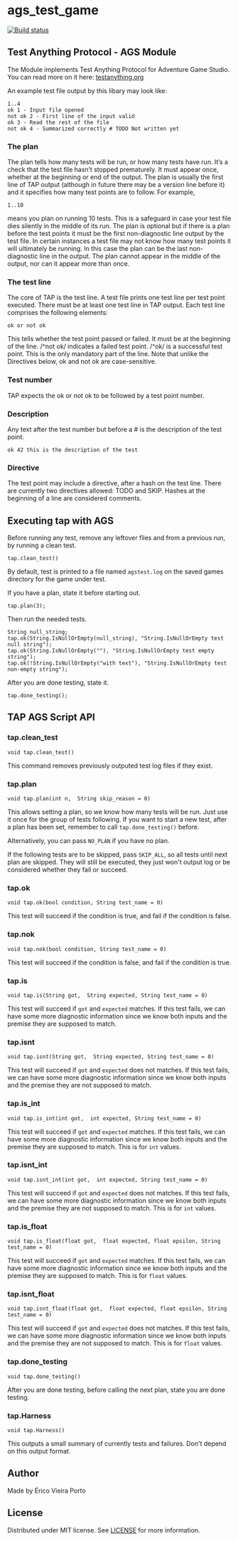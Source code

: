 # ags_test_game

[![Build status](https://ci.appveyor.com/api/projects/status/2qakyfoixd50r78g?svg=true)](https://ci.appveyor.com/project/ericoporto/ags-test-game)

## Test Anything Protocol - AGS Module

The Module implements Test Anything Protocol for Adventure Game Studio. You
can read more on it here: [testanything.org](https://testanything.org/)

An example test file output by this libary may look like:
   
    1..4
    ok 1 - Input file opened
    not ok 2 - First line of the input valid
    ok 3 - Read the rest of the file
    not ok 4 - Summarized correctly # TODO Not written yet

### The plan
The plan tells how many tests will be run, or how many tests have run. 
It’s a check that the test file hasn’t stopped prematurely. It must appear 
once, whether at the beginning or end of the output. The plan is usually the 
first line of TAP output (although in future there may be a version line 
before it) and it specifies how many test points are to follow. 
For example, 

    1..10

means you plan on running 10 tests. This is a safeguard in case your test 
file dies silently in the middle of its run. The plan is optional but if 
there is a plan before the test points it must be the first non-diagnostic 
line output by the test file. In certain instances a test file may not know 
how many test points it will ultimately be running. In this case the plan can 
be the last non-diagnostic line in the output. The plan cannot appear in the 
middle of the output, nor can it appear more than once.

### The test line
The core of TAP is the test line. A test file prints one test line per test 
point executed. There must be at least one test line in TAP output. Each test 
line comprises the following elements:

    ok or not ok

This tells whether the test point passed or failed. It must be at the 
beginning of the line. /^not ok/ indicates a failed test point. /^ok/ is a 
successful test point. This is the only mandatory part of the line. Note that
unlike the Directives below, ok and not ok are case-sensitive.

### Test number
TAP expects the ok or not ok to be followed by a test point number. 

### Description
Any text after the test number but before a # is the description of the test 
point.

    ok 42 this is the description of the test

### Directive
The test point may include a directive, after a hash on the test line. 
There are currently two directives allowed: TODO and SKIP. Hashes at the 
beginning of a line are considered comments.

## Executing tap with AGS

Before running any test, remove any leftover files and from a previous run, by
running a clean test.

    tap.clean_test()

By default, test is printed to a file named `agstest.log` on the saved games
directory for the game under test.

If you have a plan, state it before starting out.

    tap.plan(3);

Then run the needed tests.

    String null_string;
    tap.ok(String.IsNullOrEmpty(null_string), "String.IsNullOrEmpty test null string");
    tap.ok(String.IsNullOrEmpty(""), "String.IsNullOrEmpty test empty string");
    tap.ok(!String.IsNullOrEmpty("with text"), "String.IsNullOrEmpty test non-empty string");

After you are done testing, state it.

    tap.done_testing();

## TAP AGS Script API

### tap.clean_test
    void tap.clean_test()

This command removes previously outputed test log files if they exist. 

### tap.plan
    void tap.plan(int n,  String skip_reason = 0)

This allows setting a plan, so we know how many tests will be run. Just use it
once for the group of tests following. If you want to start a new test, after
a plan has been set, remember to call `tap.done_testing()` before.

Alternatively, you can pass `NO_PLAN` if you have no plan.

If the following tests are to be skipped, pass `SKIP_ALL`, so all tests until
next plan are skipped. They will still be executed, they just won't output log 
or be considered whether they fail or succeed.

### tap.ok
    void tap.ok(bool condition, String test_name = 0)

This test will succeed if the condition is true, and fail if the condition is 
false.

### tap.nok
    void tap.nok(bool condition, String test_name = 0)

This test will succeed if the condition is false, and fail if the condition is 
true.

### tap.is
    void tap.is(String got,  String expected, String test_name = 0)

This test will succeed if `got` and `expected` matches. If this test fails,
we can have some more diagnostic information since we know both inputs and the
premise they are supposed to match.

### tap.isnt
    void tap.isnt(String got,  String expected, String test_name = 0)

This test will succeed if `got` and `expected` does not matches. If this test 
fails, we can have some more diagnostic information since we know both inputs 
and the premise they are not supposed to match.

### tap.is_int
    void tap.is_int(int got,  int expected, String test_name = 0)

This test will succeed if `got` and `expected` matches. If this test fails,
we can have some more diagnostic information since we know both inputs and the
premise they are supposed to match. This is for `int` values.

### tap.isnt_int
    void tap.isnt_int(int got,  int expected, String test_name = 0)

This test will succeed if `got` and `expected` does not matches. If this test 
fails, we can have some more diagnostic information since we know both inputs 
and the premise they are not supposed to match. This is for `int` values.

### tap.is_float
    void tap.is_float(float got,  float expected, float epsilon, String test_name = 0)

This test will succeed if `got` and `expected` matches. If this test fails,
we can have some more diagnostic information since we know both inputs and the
premise they are supposed to match. This is for `float` values.

### tap.isnt_float
    void tap.isnt_float(float got,  float expected, float epsilon, String test_name = 0)

This test will succeed if `got` and `expected` does not matches. If this test 
fails, we can have some more diagnostic information since we know both inputs 
and the premise they are not supposed to match. This is for `float` values.

### tap.done_testing
    void tap.done_testing()

After you are done testing, before calling the next plan, state you are done
testing.

### tap.Harness
    void tap.Harness()

This outputs a small summary of currently tests and failures. Don't depend on
this output format.

 
## Author

Made by Érico Vieira Porto


## License

Distributed under MIT license. See [LICENSE](https://github.com/ericoporto/ags_test_game/blob/master/LICENSE) for more information.


